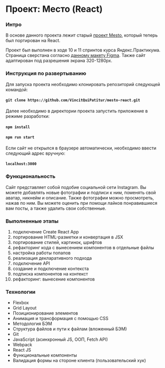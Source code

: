 # Проект: Место (React)

### Интро

В основе данного проекта лежит старый [проект Mesto](https://github.com/VincitQuiPatitur/mesto), который теперь был портирован на React.

Проект был выполнен в ходе 10 и 11 спринтов курса Яндекс.Практикума. Страницa сверстана согласно [данному макету Figma](https://www.figma.com/file/2cn9N9jSkmxD84oJik7xL7/JavaScript.-Sprint-4?node-id=28212%3A155). Также сайт адаптирован под разрешения экрана 320-1280px.

### Инструкция по развертыванию

Для запуска проекта необходимо клонировать репозиторий следующей командой:
#### `git clone https://github.com/VincitQuiPatitur/mesto-react.git`

Далее необходимо в директории проекта запустить приложение в режиме разработки:
#### `npm install`
#### `npm run start`

Если сайт не открылся в браузере автоматически, необходимо ввести следующий адрес вручную:

#### `localhost:3000`

### Функциональность
Сайт представляет собой подобие социальной сети Instagram. Вы можете добавлять новые фотографии и подписи к ним, поменять свой аватар, никнейм и описание. Также фотографии можно просмотреть, нажав по ним. Вы можете оценить при помощи лайков понравившиеся вам посты, а также удалить свои собственные. 

### Выполненные этапы

1. подключение Create React App
2. портирование HTML-разметки и конвертация в JSX
3. портирование стилей, картинок, шрифтов
4. рефакторинг кода с вынесением компонентов в отдельные файлы
5. настройка работы попапов
6. реализация декларативного подхода
7. подключение API
8. создание и подключение контекста
9. подписка компонентов на контекст
10. рефакторинг: вынесение компонентов

### Технологии

* Flexbox
* Grid Layout
* Позиционирование элементов
* Анимация и трансформация с помощью CSS
* Методология БЭM
* Структура файлов и пути к файлам (вложенный БЭМ)
* Git
* JavaScript (асинхронный JS, ООП, Fetch API)
* Webpack
* React JS
* Функциональные компоненты
* Валидация формы на стороне клиента (пользовательский хук)
